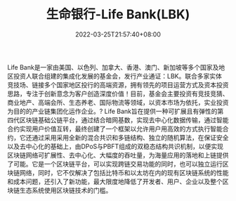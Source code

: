 ﻿---
weight: 
title: "生命银行-Life Bank(LBK)"
description: "Life Bank是一家由美国、以色列、加拿大、香港、澳门、新加坡等多个国家及地区投资人联合组建的集成化发展的基金会，发行产业通证：LBK"
date: 2022-03-25T21:57:40+08:00
lastmod: 2022-03-25T16:45:40+08:00
draft: false
authors: ["Metabd"]
featuredImage: "shengmingyinxing-life-banklbk.webp"
link: ""
tags: ["数字代币","生命银行-Life Bank(LBK)"]
categories: ["navigation"]
navigation: ["数字代币"]
lightgallery: true
toc: true
pinned: false
recommend: false
recommend1: false
---
Life Bank是一家由美国、以色列、加拿大、香港、澳门、新加坡等多个国家及地区投资人联合组建的集成化发展的基金会，发行产业通证：LBK。联合多家实体 竞技场、链接多个国家地区投行的高端资源，拥有领先的项目运营方式及资本投资思路，专注于创新意念为客户创造深度价值！目前，基金会主要投资有竞技竞猜、商业地产、高端会所、生态养老、国际物流等领域，以资本市场为依托，实业投资为目的的产业链集团化运作企业。?
Life Bank旨在提供一种可扩展且有弹性的第四代区块链基础公链平台，通过结合暗网基数，实现去中心化数据传输，通过智能合约实现用户价值互转，最终创建了一个框架以允许用户用高效的方式执行智能合约，它还通过采用采用全新的混合共识和多链结构、独立的随机算法，在保证安全以及去中心化的基础上，由DPoS与PBFT组成的双稳态结构共识机制，以便实现区块链网络可扩展性、去中心化、大幅度的吞吐量，为海量应用的落地和上链提供了可能。它是一个区块链平台，可以实现跨链交易功能的同时，也可以独立运行区块链网络，同时，它不仅解决了包括比特币和以太坊在内的现有区块链系统的性能和成本问题，还引入了新功能，最大限度地降低了开发者、用户、企业以及整个区块链生态系统使用区块链技术的门槛。
